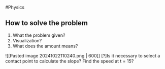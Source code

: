 #Physics 
## How to solve the problem
1. What the problem given?
2. Visualization?
3. What does the amount means?

![[Pasted image 20241022110240.png | 600]]
[?]Is it necessary to select a contact point to calculate the slope?
Find the speed at t = 15?



